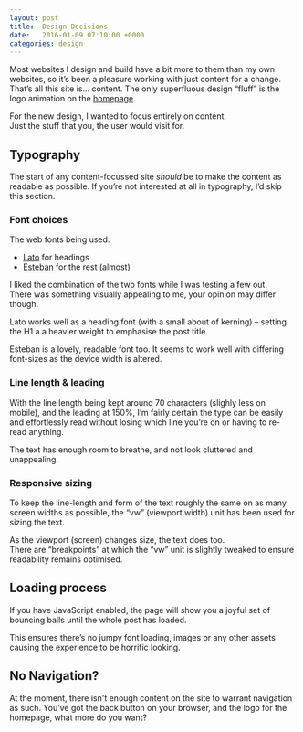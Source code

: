 ```yaml
---
layout: post
title:  Design Decisions
date:   2016-01-09 07:10:00 +0000
categories: design
---
```


Most websites I design and build have a bit more to them than my own websites, so it’s been a pleasure working with just content for a change.
That’s all this site is… content. The only superfluous design “fluff” is the logo animation on the [homepage](/).

For the new design, I wanted to focus entirely on content.  
Just the stuff that you, the user would visit for.

## Typography

The start of any content-focussed site _should_ be to make the content as readable as possible. If you’re not interested at all in typography, I’d skip this section.

### Font choices

The web fonts being used:

- [Lato](https://www.google.com/fonts/specimen/Lato) for headings
- [Esteban](https://www.google.com/fonts/specimen/Esteban) for the rest (almost)

I liked the combination of the two fonts while I was testing a few out.  
There was something visually appealing to me, your opinion may differ though.

Lato works well as a heading font (with a small about of kerning) – setting the H1 a a heavier weight to emphasise the post title.

Esteban is a lovely, readable font too. It seems to work well with differing font-sizes as the device width is altered.

### Line length & leading

With the line length being kept around 70 characters (slighly less on mobile), and the leading at 150%, I’m fairly certain the type can be easily and effortlessly read without losing which line you’re on or having to re-read anything.

The text has enough room to breathe, and not look cluttered and unappealing.

### Responsive sizing

To keep the line-length and form of the text roughly the same on as many screen widths as possible, the “vw” (viewport width) unit has been used for sizing the text.

As the viewport (screen) changes size, the text does too.  
There are “breakpoints” at which the “vw” unit is slightly tweaked to ensure readability remains optimised.

## Loading process

If you have JavaScript enabled, the page will show you a joyful set of bouncing balls until the whole post has loaded.

This ensures there’s no jumpy font loading, images or any other assets causing the experience to be horrific looking.

## No Navigation?

At the moment, there isn't enough content on the site to warrant navigation as such. You’ve got the back button on your browser, and the logo for the homepage, what more do you want?
